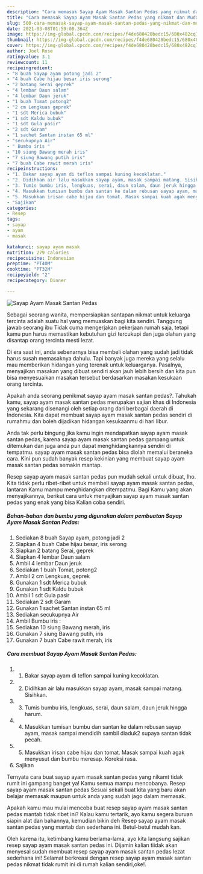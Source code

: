```yaml
---
description: "Cara memasak Sayap Ayam Masak Santan Pedas yang nikmat dan Mudah Dibuat"
title: "Cara memasak Sayap Ayam Masak Santan Pedas yang nikmat dan Mudah Dibuat"
slug: 500-cara-memasak-sayap-ayam-masak-santan-pedas-yang-nikmat-dan-mudah-dibuat
date: 2021-03-08T01:59:08.364Z
image: https://img-global.cpcdn.com/recipes/f4de680428bedc15/680x482cq70/sayap-ayam-masak-santan-pedas-foto-resep-utama.jpg
thumbnail: https://img-global.cpcdn.com/recipes/f4de680428bedc15/680x482cq70/sayap-ayam-masak-santan-pedas-foto-resep-utama.jpg
cover: https://img-global.cpcdn.com/recipes/f4de680428bedc15/680x482cq70/sayap-ayam-masak-santan-pedas-foto-resep-utama.jpg
author: Joel Rose
ratingvalue: 3.1
reviewcount: 11
recipeingredient:
- "8 buah Sayap ayam potong jadi 2"
- "4 buah Cabe hijau besar iris serong"
- "2 batang Serai geprek"
- "4 lembar Daun salam"
- "4 lembar Daun jeruk"
- "1 buah Tomat potong2"
- "2 cm Lengkuas geprek"
- "1 sdt Merica bubuk"
- "1 sdt Kaldu bubuk"
- "1 sdt Gula pasir"
- "2 sdt Garam"
- "1 sachet Santan instan 65 ml"
- "secukupnya Air"
- " Bumbu iris "
- "10 siung Bawang merah iris"
- "7 siung Bawang putih iris"
- "7 buah Cabe rawit merah iris"
recipeinstructions:
- "1. Bakar sayap ayam di teflon sampai kuning kecoklatan."
- "2. Didihkan air lalu masukkan sayap ayam, masak sampai matang. Sisihkan."
- "3. Tumis bumbu iris, lengkuas, serai, daun salam, daun jeruk hingga harum."
- "4. Masukkan tumisan bumbu dan santan ke dalam rebusan sayap ayam, masak sampai mendidih sambil diaduk2 supaya santan tidak pecah."
- "5. Masukkan irisan cabe hijau dan tomat. Masak sampai kuah agak menyusut dan bumbu meresap. Koreksi rasa."
- "Sajikan"
categories:
- Resep
tags:
- sayap
- ayam
- masak

katakunci: sayap ayam masak 
nutrition: 279 calories
recipecuisine: Indonesian
preptime: "PT40M"
cooktime: "PT32M"
recipeyield: "2"
recipecategory: Dinner

---
```



![Sayap Ayam Masak Santan Pedas](https://img-global.cpcdn.com/recipes/f4de680428bedc15/680x482cq70/sayap-ayam-masak-santan-pedas-foto-resep-utama.jpg)

Sebagai seorang wanita, mempersiapkan santapan nikmat untuk keluarga tercinta adalah suatu hal yang memuaskan bagi kita sendiri. Tanggung jawab seorang ibu Tidak cuma mengerjakan pekerjaan rumah saja, tetapi kamu pun harus memastikan kebutuhan gizi tercukupi dan juga olahan yang disantap orang tercinta mesti lezat.

Di era  saat ini, anda sebenarnya bisa membeli olahan yang sudah jadi tidak harus susah memasaknya dahulu. Tapi banyak juga mereka yang selalu mau memberikan hidangan yang terenak untuk keluarganya. Pasalnya, menyajikan masakan yang dibuat sendiri akan jauh lebih bersih dan kita pun bisa menyesuaikan masakan tersebut berdasarkan masakan kesukaan orang tercinta. 



Apakah anda seorang penikmat sayap ayam masak santan pedas?. Tahukah kamu, sayap ayam masak santan pedas merupakan sajian khas di Indonesia yang sekarang disenangi oleh setiap orang dari berbagai daerah di Indonesia. Kita dapat membuat sayap ayam masak santan pedas sendiri di rumahmu dan boleh dijadikan hidangan kesukaanmu di hari libur.

Anda tak perlu bingung jika kamu ingin mendapatkan sayap ayam masak santan pedas, karena sayap ayam masak santan pedas gampang untuk ditemukan dan juga anda pun dapat menghidangkannya sendiri di tempatmu. sayap ayam masak santan pedas bisa diolah memalui beraneka cara. Kini pun sudah banyak resep kekinian yang membuat sayap ayam masak santan pedas semakin mantap.

Resep sayap ayam masak santan pedas pun mudah sekali untuk dibuat, lho. Kita tidak perlu ribet-ribet untuk membeli sayap ayam masak santan pedas, lantaran Kamu mampu menghidangkan ditempatmu. Bagi Kamu yang akan menyajikannya, berikut cara untuk menyajikan sayap ayam masak santan pedas yang enak yang bisa Kalian coba sendiri.

<!--inarticleads1-->

##### Bahan-bahan dan bumbu yang digunakan dalam pembuatan Sayap Ayam Masak Santan Pedas:

1. Sediakan 8 buah Sayap ayam, potong jadi 2
1. Siapkan 4 buah Cabe hijau besar, iris serong
1. Siapkan 2 batang Serai, geprek
1. Siapkan 4 lembar Daun salam
1. Ambil 4 lembar Daun jeruk
1. Sediakan 1 buah Tomat, potong2
1. Ambil 2 cm Lengkuas, geprek
1. Gunakan 1 sdt Merica bubuk
1. Gunakan 1 sdt Kaldu bubuk
1. Ambil 1 sdt Gula pasir
1. Sediakan 2 sdt Garam
1. Gunakan 1 sachet Santan instan 65 ml
1. Sediakan secukupnya Air
1. Ambil  Bumbu iris :
1. Sediakan 10 siung Bawang merah, iris
1. Gunakan 7 siung Bawang putih, iris
1. Gunakan 7 buah Cabe rawit merah, iris




<!--inarticleads2-->

##### Cara membuat Sayap Ayam Masak Santan Pedas:

1. 1. Bakar sayap ayam di teflon sampai kuning kecoklatan.
1. 2. Didihkan air lalu masukkan sayap ayam, masak sampai matang. Sisihkan.
1. 3. Tumis bumbu iris, lengkuas, serai, daun salam, daun jeruk hingga harum.
1. 4. Masukkan tumisan bumbu dan santan ke dalam rebusan sayap ayam, masak sampai mendidih sambil diaduk2 supaya santan tidak pecah.
1. 5. Masukkan irisan cabe hijau dan tomat. Masak sampai kuah agak menyusut dan bumbu meresap. Koreksi rasa.
1. Sajikan




Ternyata cara buat sayap ayam masak santan pedas yang nikamt tidak rumit ini gampang banget ya! Kamu semua mampu mencobanya. Resep sayap ayam masak santan pedas Sesuai sekali buat kita yang baru akan belajar memasak maupun untuk anda yang sudah jago dalam memasak.

Apakah kamu mau mulai mencoba buat resep sayap ayam masak santan pedas mantab tidak ribet ini? Kalau kamu tertarik, ayo kamu segera buruan siapin alat dan bahannya, kemudian bikin deh Resep sayap ayam masak santan pedas yang mantab dan sederhana ini. Betul-betul mudah kan. 

Oleh karena itu, ketimbang kamu berlama-lama, ayo kita langsung sajikan resep sayap ayam masak santan pedas ini. Dijamin kalian tiidak akan menyesal sudah membuat resep sayap ayam masak santan pedas lezat sederhana ini! Selamat berkreasi dengan resep sayap ayam masak santan pedas nikmat tidak rumit ini di rumah kalian sendiri,oke!.

